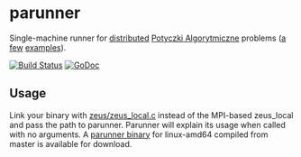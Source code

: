 parunner
========

Single-machine runner for [distributed](http://potyczki.mimuw.edu.pl/l/zadania_rozproszone/) [Potyczki Algorytmiczne](http://potyczki.mimuw.edu.pl/) problems ([a](https://sio2.mimuw.edu.pl/pa/c/pa-2014-1/p/mak/) [few](https://sio2.mimuw.edu.pl/pa/c/pa-2014-1/p/kol/) [examples](https://sio2.mimuw.edu.pl/pa/c/pa-2014-1/p/sek/)).

[![Build Status](https://drone.io/github.com/robryk/parunner/status.png)](https://drone.io/github.com/robryk/parunner/latest) [![GoDoc](https://godoc.org/github.com/robryk/parunner?status.png)](https://godoc.org/github.com/robryk/parunner)

Usage
-----

Link your binary with [zeus/zeus_local.c](https://github.com/robryk/parunner/blob/master/zeus/zeus_local.c) instead of the MPI-based zeus_local and pass the path to parunner. Parunner will explain its usage when called with no arguments. A [parunner binary](https://drone.io/github.com/robryk/parunner/files) for linux-amd64 compiled from master is available for download.

